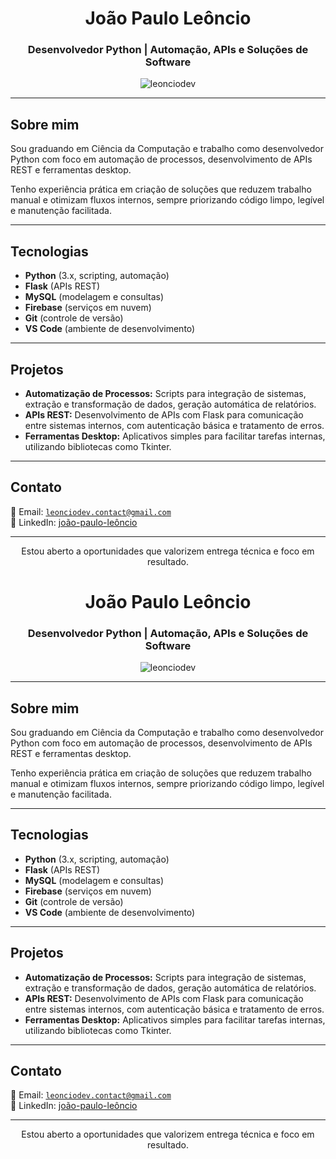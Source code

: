 <h1 align="center">João Paulo Leôncio</h1>
<h3 align="center">Desenvolvedor Python | Automação, APIs e Soluções de Software</h3>

<p align="center">
  <img src="https://komarev.com/ghpvc/?username=leonciodev&label=Visualizações&color=0e75b6&style=flat" alt="leonciodev" />
</p>

---

## Sobre mim

Sou graduando em Ciência da Computação e trabalho como desenvolvedor Python com foco em automação de processos, desenvolvimento de APIs REST e ferramentas desktop.

Tenho experiência prática em criação de soluções que reduzem trabalho manual e otimizam fluxos internos, sempre priorizando código limpo, legível e manutenção facilitada.

---

## Tecnologias

- **Python** (3.x, scripting, automação)
- **Flask** (APIs REST)
- **MySQL** (modelagem e consultas)
- **Firebase** (serviços em nuvem)
- **Git** (controle de versão)
- **VS Code** (ambiente de desenvolvimento)

---

## Projetos

- **Automatização de Processos:** Scripts para integração de sistemas, extração e transformação de dados, geração automática de relatórios.
- **APIs REST:** Desenvolvimento de APIs com Flask para comunicação entre sistemas internos, com autenticação básica e tratamento de erros.
- **Ferramentas Desktop:** Aplicativos simples para facilitar tarefas internas, utilizando bibliotecas como Tkinter.

---

## Contato

📧 Email: <code>leonciodev.contact@gmail.com</code>  
🔗 LinkedIn: [joão-paulo-leôncio](https://www.linkedin.com/in/jo%C3%A3o-paulo-le%C3%B4ncio-78071627b/)

---

<p align="center">
  Estou aberto a oportunidades que valorizem entrega técnica e foco em resultado.
</p>
<h1 align="center">João Paulo Leôncio</h1>
<h3 align="center">Desenvolvedor Python | Automação, APIs e Soluções de Software</h3>

<p align="center">
  <img src="https://komarev.com/ghpvc/?username=leonciodev&label=Visualizações&color=0e75b6&style=flat" alt="leonciodev" />
</p>

---

## Sobre mim

Sou graduando em Ciência da Computação e trabalho como desenvolvedor Python com foco em automação de processos, desenvolvimento de APIs REST e ferramentas desktop.

Tenho experiência prática em criação de soluções que reduzem trabalho manual e otimizam fluxos internos, sempre priorizando código limpo, legível e manutenção facilitada.

---

## Tecnologias

- **Python** (3.x, scripting, automação)
- **Flask** (APIs REST)
- **MySQL** (modelagem e consultas)
- **Firebase** (serviços em nuvem)
- **Git** (controle de versão)
- **VS Code** (ambiente de desenvolvimento)

---

## Projetos

- **Automatização de Processos:** Scripts para integração de sistemas, extração e transformação de dados, geração automática de relatórios.
- **APIs REST:** Desenvolvimento de APIs com Flask para comunicação entre sistemas internos, com autenticação básica e tratamento de erros.
- **Ferramentas Desktop:** Aplicativos simples para facilitar tarefas internas, utilizando bibliotecas como Tkinter.

---

## Contato

📧 Email: <code>leonciodev.contact@gmail.com</code>  
🔗 LinkedIn: [joão-paulo-leôncio](https://www.linkedin.com/in/jo%C3%A3o-paulo-le%C3%B4ncio-78071627b/)

---

<p align="center">
  Estou aberto a oportunidades que valorizem entrega técnica e foco em resultado.
</p>
